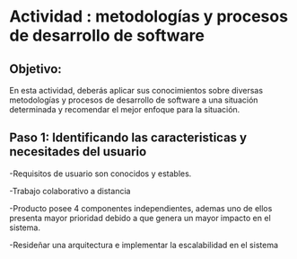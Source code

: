 # Actividad : metodologías y procesos de desarrollo de software

## Objetivo: 
En esta actividad, deberás aplicar sus conocimientos sobre diversas metodologías y procesos de
desarrollo de software a una situación determinada y recomendar el mejor enfoque para la situación.

## Paso 1: Identificando las caracteristicas y necesitades del usuario
-Requisitos de usuario son conocidos y estables.

-Trabajo colaborativo a distancia

-Producto posee 4 componentes independientes, ademas uno de ellos presenta mayor prioridad debido a que genera un mayor impacto en el sistema.

-Resideñar una arquitectura e implementar la escalabilidad en el sistema
